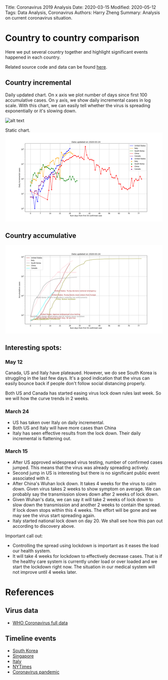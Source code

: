 Title: Coronavirus 2019 Analysis
Date: 2020-03-15
Modified: 2020-05-12
Tags: Data Analysis, Coronavirus
Authors: Harry Zheng
Summary: Analysis on current coronavirus situation. 


# Country to country comparison

Here we put several country together and highlight significant events happened in each country. 

Related source code and data can be found [here](https://github.com/hazelement/wuhan-virus-study).
## Country incremental

Daily updated chart. On x axis we plot number of days since first 100 accumulative cases. On y axis, we show daily incremental cases in log scale. With this chart, we can easily tell whether the virus is spreading exponentially or it's slowing down. 

![alt text](https://s3-us-west-2.amazonaws.com/covid-19-plots/public/country_incrementals.png)

Static chart.
![alt text](../images/country_incrementals.png)


## Country accumulative 
![alt text](../images/country_totals.png)


## Interesting spots:

### May 12

Canada, US and Italy have plateaued. However, we do see South Korea is struggling in the last few days. It's a good indication that the virus can easily bounce back if people don't follow social distancing properly. 

Both US and Canada has started easing virus lock down rules last week. So we will how the curve trends in 2 weeks. 

### March 24

* US has taken over Italy on daily incremental.
* Both US and Italy will have more cases than China
* Italy has seen effective results from the lock down. Their daily incremental is flattening out. 

### March 15

* After US approved widespread virus testing, number of confirmed cases jumped. This means that the virus was already spreading actively. 
* Second jump in US is interesting but there is no significant public event associated with it. 
* After China's Wuhan lock down. It takes 4 weeks for the virus to calm down. Given virus takes 2 weeks to show symptom on average. We can probably say the transmission slows down after 2 weeks of lock down. 
* Given Wuhan's data, we can say it will take 2 weeks of lock down to slow down the transmission and another 2 weeks to contain the spread. If lock down stops within this 4 weeks. The effort will be gone and we may see the virus start spreading again. 
* Italy started national lock down on day 20. We shall see how this pan out according to discovery above. 

Important call out:

* Controlling the spread using lockdown is important as it eases the load our health system. 
* It will take 4 weeks for lockdown to effectively decrease cases. That is if the healthy care system is currently under load or over loaded and we start the lockdown right now. The situation in our medical system will not improve until 4 weeks later. 


# References

## Virus data
* [WHO Coronavirus full data](https://covid.ourworldindata.org/data/full_data.csv)

## Timeline events

* [South Korea](https://en.wikipedia.org/wiki/2020_coronavirus_pandemic_in_South_Korea#Timeline)
* [Singapore](https://en.wikipedia.org/wiki/2020_coronavirus_pandemic_in_Singapore)
* [Italy](https://en.wikipedia.org/wiki/2020_coronavirus_pandemic_in_Italy)
* [NYTimes](https://www.nytimes.com/article/coronavirus-timeline.html)
* [Coronavirus pandemic](https://en.wikipedia.org/wiki/Timeline_of_the_2019%E2%80%9320_coronavirus_pandemic)


